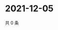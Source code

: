 # 2021-12-05

共 0 条

<!-- BEGIN WEIBO -->
<!-- 最后更新时间 Sun Dec 05 2021 11:09:30 GMT+0800 (China Standard Time) -->

<!-- END WEIBO -->
